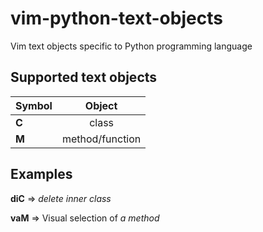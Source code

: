 # vim-python-text-objects
Vim text objects specific to Python programming language

## Supported text objects


| Symbol        | Object           | 
| ------------- |:-------------:|
| **C**      | class | $1600 |
| **M**      | method/function      |   


## Examples

**diC** => *delete* *inner class*

**vaM** => Visual selection of *a method*

